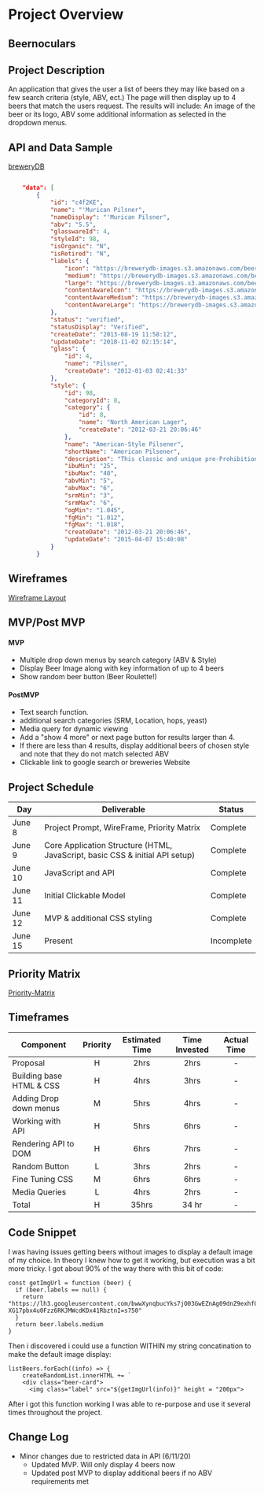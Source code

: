 # Project Overview

## Beernoculars

## Project Description

An application that gives the user a list of beers they may like based on a few search criteria (style, ABV, ect.) The page will then display up to 4 beers that match the users request. The results will include: An image of the beer or its logo, ABV some additional information as selected in the dropdown menus. 

## API and Data Sample

[breweryDB](http://api.brewerydb.com/v2)

```json

    "data": [
        {
            "id": "c4f2KE",
            "name": "'Murican Pilsner",
            "nameDisplay": "'Murican Pilsner",
            "abv": "5.5",
            "glasswareId": 4,
            "styleId": 98,
            "isOrganic": "N",
            "isRetired": "N",
            "labels": {
                "icon": "https://brewerydb-images.s3.amazonaws.com/beer/c4f2KE/upload_jjKJ7g-icon.png",
                "medium": "https://brewerydb-images.s3.amazonaws.com/beer/c4f2KE/upload_jjKJ7g-medium.png",
                "large": "https://brewerydb-images.s3.amazonaws.com/beer/c4f2KE/upload_jjKJ7g-large.png",
                "contentAwareIcon": "https://brewerydb-images.s3.amazonaws.com/beer/c4f2KE/upload_jjKJ7g-contentAwareIcon.png",
                "contentAwareMedium": "https://brewerydb-images.s3.amazonaws.com/beer/c4f2KE/upload_jjKJ7g-contentAwareMedium.png",
                "contentAwareLarge": "https://brewerydb-images.s3.amazonaws.com/beer/c4f2KE/upload_jjKJ7g-contentAwareLarge.png"
            },
            "status": "verified",
            "statusDisplay": "Verified",
            "createDate": "2013-08-19 11:58:12",
            "updateDate": "2018-11-02 02:15:14",
            "glass": {
                "id": 4,
                "name": "Pilsner",
                "createDate": "2012-01-03 02:41:33"
            },
            "style": {
                "id": 98,
                "categoryId": 8,
                "category": {
                    "id": 8,
                    "name": "North American Lager",
                    "createDate": "2012-03-21 20:06:46"
                },
                "name": "American-Style Pilsener",
                "shortName": "American Pilsener",
                "description": "This classic and unique pre-Prohibition American-style Pilsener is straw to deep gold in color. Hop bitterness, flavor and aroma are medium to high, and use of noble-type hops for flavor and aroma is preferred. Up to 25 percent corn and/or rice in the grist should be used. Malt flavor and aroma are medium. This is a light-medium to medium-bodied beer. Sweet corn-like dimethylsulfide (DMS), fruity esters and American hop-derived citrus flavors or aromas should not be perceived. Diacetyl is not acceptable. There should be no chill haze. Competition organizers may wish to subcategorize this style into rice and corn subcategories.",
                "ibuMin": "25",
                "ibuMax": "40",
                "abvMin": "5",
                "abvMax": "6",
                "srmMin": "3",
                "srmMax": "6",
                "ogMin": "1.045",
                "fgMin": "1.012",
                "fgMax": "1.018",
                "createDate": "2012-03-21 20:06:46",
                "updateDate": "2015-04-07 15:40:08"
            }
        }
```

## Wireframes

[Wireframe Layout](https://wireframe.cc/pro/pp/54f2e6a19349492)

## MVP/Post MVP

#### MVP 

- Multiple drop down menus by search category (ABV & Style)
- Display Beer Image along with key information of up to 4 beers
- Show random beer button (Beer Roulette!)

#### PostMVP  

- Text search function. 
- additional search categories (SRM, Location, hops, yeast)
- Media query for dynamic viewing
- Add a "show 4 more" or next page button for results larger than 4.
- If there are less than 4 results, display additional beers of chosen style and note that they do not match selected ABV 
- Clickable link to google search or breweries Website 

## Project Schedule

|  Day | Deliverable | Status
|---|---| ---|
|June 8| Project Prompt, WireFrame, Priority Matrix | Complete
|June 9| Core Application Structure (HTML, JavaScript, basic CSS & initial API setup)| Complete
|June 10| JavaScript and API  | Complete
|June 11| Initial Clickable Model  | Complete
|June 12| MVP & additional CSS styling | Complete
|June 15| Present | Incomplete

## Priority Matrix

[Priority-Matrix](https://app.conceptboard.com/board/aueq-65r2-izir-3ftc-qfpt)

## Timeframes


| Component | Priority | Estimated Time | Time Invested | Actual Time |
| --- | :---: |  :---: | :---: | :---: |
| Proposal | H | 2hrs | 2hrs | - |
| Building base HTML & CSS | H | 4hrs | 3hrs | - |
| Adding Drop down menus | M | 5hrs| 4hrs | - |
| Working with API | H | 5hrs| 6hrs | - |
| Rendering API to DOM | H | 6hrs| 7hrs | - |
| Random Button | L | 3hrs | 2hrs | - |
| Fine Tuning CSS | M | 6hrs | 6hrs | - |
| Media Queries | L | 4hrs | 2hrs | -|
| Total | H | 35hrs| 34   hr | - |

## Code Snippet

I was having issues getting beers without images to display a default image of my choice. In theory I knew how to get it working, but execution was a bit more tricky. I got about 90% of the way there with this bit of code:

```
const getImgUrl = function (beer) {
  if (beer.labels == null) {
    return "https://lh3.googleusercontent.com/bwwXynqbucYks7jO03GwEZnAg09dnZ9exhf0R2ZakWw_j2IHnK0NloicgoQaHx-XG17pbx4u0Fzz6RKJMWcdKDx41RbztnI=s750"
  }
  return beer.labels.medium
}
```

Then i discovered i could use a function WITHIN my string concatination to make the default image display:

```
listBeers.forEach((info) => {
    createRandomList.innerHTML += `
    <div class="beer-card">
      <img class="label" src="${getImgUrl(info)}" height = "200px">
```

After i got this function working I was able to re-purpose and use it several times throughout the project. 

## Change Log
- Minor changes due to restricted data in API (6/11/20)
    - Updated MVP. Will only display 4 beers now
    - Updated post MVP to display additional beers if no ABV requirements met